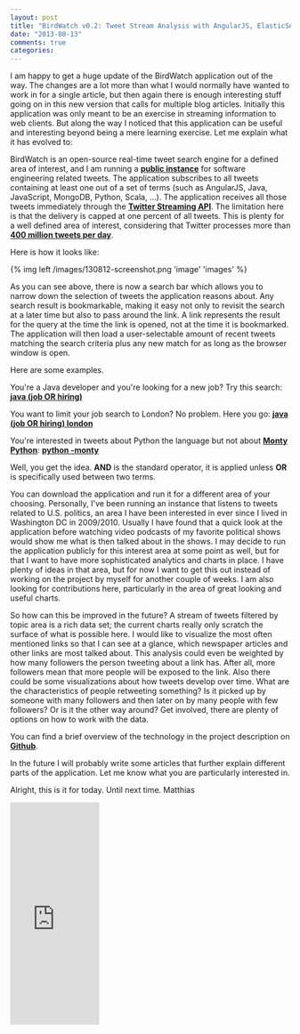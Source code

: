 ```yaml
---
layout: post
title: "BirdWatch v0.2: Tweet Stream Analysis with AngularJS, ElasticSearch and Play Framework"
date: "2013-08-13"
comments: true
categories: 
---
```

I am happy to get a huge update of the BirdWatch application out of the way. The changes are a lot more than what I would normally have wanted to work in for a single article, but then again there is enough interesting stuff going on in this new version that calls for multiple blog articles. Initially this application was only meant to be an exercise in streaming information to web clients. But along the way I noticed that this application can be useful and interesting beyond being a mere learning exercise. Let me explain what it has evolved to:

<!-- more -->

BirdWatch is an open-source real-time tweet search engine for a defined area of interest, and  I am running a <a target="_blank" href="http://birdwatch.matthiasnehlsen.com"><strong>public instance</strong></a> for software engineering related tweets. The application subscribes to all tweets containing at least one out of a set of terms (such as AngularJS, Java, JavaScript, MongoDB, Python, Scala, …). The application receives all those tweets immediately through the **[Twitter Streaming API](https://dev.twitter.com/docs/streaming-apis)**. The limitation here is that the delivery is capped at one percent of all tweets. This is plenty for a well defined area of interest, considering that Twitter processes more than **[400 million tweets per day](http://articles.washingtonpost.com/2013-03-21/business/37889387_1_tweets-jack-dorsey-twitter)**.

Here is how it looks like:

{% img left /images/130812-screenshot.png 'image' 'images' %}

As you can see above, there is now a search bar which allows you to narrow down the selection of tweets the application reasons about. Any search result is bookmarkable, making it easy not only to revisit the search at a later time but also to pass around the link. A link represents the result for the query at the time the link is opened, not at the time it is bookmarked. The application will then load a user-selectable amount of recent tweets matching the search criteria plus any new match for as long as the browser window is open.

Here are some examples. 

You're a Java developer and you're looking for a new job? Try this search: <a target="_blank" href="http://birdwatch.matthiasnehlsen.com/#/(job%20OR%20hiring)%20java"><strong>java (job OR hiring)</strong></a>

You want to limit your job search to London? No problem. Here you go: <a target="_blank" href="http://birdwatch.matthiasnehlsen.com/#/(job%20OR%20hiring)%20java"><strong>java (job OR hiring) london</strong></a>

You're interested in tweets about Python the language but not about <a target="_blank" href="http://www.youtube.com/watch?v=kQFKtI6gn9Y&list=TLbNXOyfwTL14"><strong>Monty Python</strong></a>: <a target="_blank" href="http://birdwatch.matthiasnehlsen.com/#/python%20-monty"><strong>python -monty</strong></a>

Well, you get the idea. **AND** is the standard operator, it is applied unless **OR** is specifically used between two terms. 

You can download the application and run it for a different area of your choosing. Personally, I've been running an instance that listens to tweets related to U.S. politics, an area I have been interested in ever since I lived in Washington DC in 2009/2010. Usually I have found that a quick look at the application before  watching video podcasts of my favorite political shows would show me what is then talked about in the shows. I may decide to run the application publicly for this interest area at some point as well, but for that I want to have more sophisticated analytics and charts in place. I have plenty of ideas in that area, but for now I want to get this out instead of working on the project by myself for another couple of weeks. I am also looking for contributions here, particularly in the area of great looking and useful charts. 

So how can this be improved in the future? A stream of tweets filtered by topic area is a rich data set; the current charts really only scratch the surface of what is possible here. I would like to visualize the most often mentioned links so that I can see at a glance, which newspaper articles and other links are most talked about. This analysis could even be weighted by how many followers the person tweeting about a link has. After all, more followers mean that more people will be exposed to the link. Also there could be some visualizations about how tweets develop over time. What are the characteristics of people retweeting something? Is it picked up by someone with many followers and then later on by many people with few followers? Or is it the other way around? Get involved, there are plenty of options on how to work with the data. 

You can find a brief overview of the technology in the project description on <a target="_blank" href="https://github.com/matthiasn/BirdWatch"><strong>Github</strong></a>. 

In the future I will probably write some articles that further explain different parts of the application. Let me know what you are particularly interested in.

Alright, this is it for today. Until next time.
Matthias

<iframe width="160" height="400" src="https://leanpub.com/building-a-system-in-clojure/embed" frameborder="0" allowtransparency="true"></iframe>